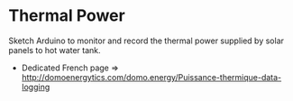Thermal Power
=======
Sketch Arduino to monitor and record the thermal power supplied by solar panels to hot water tank.

 * Dedicated French page => http://domoenergytics.com/domo.energy/Puissance-thermique-data-logging 

